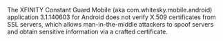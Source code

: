 The XFINITY Constant Guard Mobile (aka com.whitesky.mobile.android) application 3.1.140603 for Android does not verify X.509 certificates from SSL servers, which allows man-in-the-middle attackers to spoof servers and obtain sensitive information via a crafted certificate.